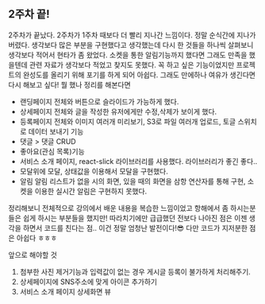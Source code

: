 ## 2주차 끝!

2주차가 끝났다. 2주차가 1주차 때보다 더 빨리 지나간 느낌이다. 정말 순식간에 지나가버렸다. 생각보다 많은 부분을 구현했다고 생각했는데 다시 한 것들을 하나씩 살펴보니 생각보다 적어서 현타가 좀 왔었다. 소켓을 통한 알림기능까지 했다면 그래도 만족을 했을텐데 관련 자료가 생각보다 적었고 찾지도 못했다. 꼭 하고 싶은 기능이었지만 프로젝트의 완성도를 올리기 위해 포기를 하게 되어 아쉽다. 그래도 만에하나 여유가 생긴다면 다시 해보고 싶다!
뭘 했나 정리를 해본다면
+ 랜딩페이지 전체와 버튼으로 슬라이드가 가능하게 했다.
+ 상세페이지 전체와 글을 작성한 유저에게만 수정,삭제가 보이게 했다.
+ 등록페이지 전체와 이미지 여러개 미리보기, S3로 파일 여러개 업로드, 토글 스위치로 데이터 보내기 기능
+ 댓글 > 댓글 CRUD
+ 좋아요(관심 목록)기능 
+ 서비스 소개 페이지, react-slick 라이브러리를 사용했다. 라이브러리가 좋긴 좋다..
+ 모달위에 모달, 상태값을 이용해서 모달을 구현했다.
+ 알림 알림 리스트가 없을 시의 화면, 있을 때의 화면을 삼항 연산자를 통해 구현, 소켓을 이용한 실시간 알림은 구현하지 못했다.
  
정리해보니 전체적으로 강의에서 배운 내용을 복습한 느낌이었고 항해에서 좀 하시는분들은 쉽게 하시는 부분들을 했지만! 따라치기에만 급급했던 전보다 나아진 점은 이젠 생각을 하면서 코드를 친다는 점.. 이건 정말 엄청난 발전이다!😎 
다만 코드가 지저분한 점은 아쉽다 ㅎㅎㅎ

앞으로 해야할 것
1. 첨부한 사진 제거기능과 입력값이 없는 경우 게시글 등록이 불가하게 처리해주기. 
2. 상세페이지에 SNS주소에 맞게 아이콘 추가하기
3. 서비스 소개 페이지 상세화면 뷰 